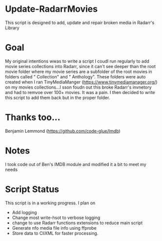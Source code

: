 # Update-RadarrMovies
This script is designed to add, update and repair broken media in Radarr's Library

# Goal
My original intentions wwas to write a script I coudl run regularly to add movie series collections into Radarr, since it can't see deeper than the root movie folder where my movie series are a subfolder of the root movies in folders called "<Movie Series Name> Collection" and "<Movie Series Name> Anthology". These folders were auto created when I ran TinyMediaManger (https://www.tinymediamanager.org/) on my movies collections...I sson foudn out this broke Radarr's invnetory and had to remvoe over 100+ movies. It was a pain. I then decided to write this script to add them back but in the proper folder. 
  
# Thanks too...
Benjamin Lemmond (https://github.com/code-glue/Imdb)

# Notes
I took code out of Ben's IMDB module and modified it a bit to meet my needs

# Script Status
This script is in a working progress. I plan on
 - Add logging
 - Change most write-hsot to verbose logging
 - change to use Radarr functions extensions to reduce main script
 - Generate nfo media file info using ffprobe
 - Store data to CliXML for faster processing.
